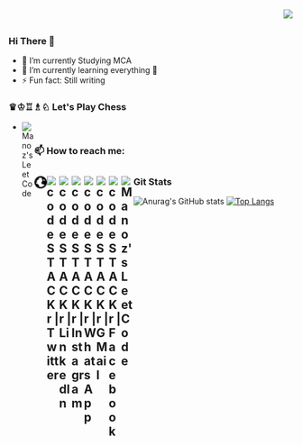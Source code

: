 ### <h1 align = 'right'>![](https://visitor-badge.glitch.me/badge?page_id=manozjinagal)</h1>
### Hi There 👋
- 🌱 I’m currently Studying MCA   
- 🌱 I’m currently learning everything 🤣
- ⚡ Fun fact: Still writing

### ♛♔♖♗♘  Let's Play Chess 

- [<img align="left" alt="Manoz's LeetCode" width="22px" src="https://cdn.jsdelivr.net/npm/simple-icons@v5/icons/lichess.svg" />][lichess]


### 📫 How to reach me:

[<img align="left" alt="codeSTACKr.com" width="22px" src="https://raw.githubusercontent.com/iconic/open-iconic/master/svg/globe.svg" />][website]
[<img align="left" alt="codeSTACKr | Twitter" width="22px" src="https://cdn.jsdelivr.net/npm/simple-icons@v3/icons/twitter.svg" />][twitter]
[<img align="left" alt="codeSTACKr | LinkedIn" width="22px" src="https://cdn.jsdelivr.net/npm/simple-icons@v3/icons/linkedin.svg" />][linkedin]
[<img align="left" alt="codeSTACKr | Instagram" width="22px" src="https://cdn.jsdelivr.net/npm/simple-icons@v3/icons/instagram.svg" />][instagram]
[<img align="left" alt="codeSTACKr | WhatsApp " width="22px" src="https://cdn.jsdelivr.net/npm/simple-icons@v3/icons/whatsapp.svg" />][whatsapp]
[<img align="left" alt="codeSTACKr | GMail " width="22px" src="https://cdn.jsdelivr.net/npm/simple-icons@v3/icons/gmail.svg" />][Mail]
[<img align="left" alt="codeSTACKr | Facebook " width="22px" src="https://cdn.jsdelivr.net/npm/simple-icons@v3/icons/facebook.svg" />][facebook]
[<img align="left" alt="Manoz's LeetCode" width="22px" src="https://cdn.jsdelivr.net/npm/simple-icons@v5/icons/leetcode.svg" />][leetcode]
-


### Git Stats

 ![Anurag's GitHub stats](https://github-readme-stats.vercel.app/api?username=manozjinagal&show_icons=true&theme=radical)
 [![Top Langs](https://github-readme-stats.vercel.app/api/top-langs/?username=manozjinagal&layout=compact)](https://github.com/anuraghazra/github-readme-stats)

<!--
<br />

<h1 align = 'Center'>Watch a 🐍 eating my contribution graph</h1>
<p align="center">
  <img src="https://github.com/manozjinagal/manozjinagal/blob/output/github-contribution-grid-snake.svg" alt="snake"></center>
</p>

<br />
<!--
**manozjinagal/manozjinagal** is a ✨ _special_ ✨ repository because its `README.md` (this file) appears on your GitHub profile.

Here are some ideas to get you started:

- 🔭 I’m currently working on ...
- 🌱 I’m currently learning ...
- 👯 I’m looking to collaborate on ...
- 🤔 I’m looking for help with ...
- 💬 Ask me about ...
- 📫 How to reach me: ...
- 😄 Pronouns: ...
- ⚡ Fun fact: ...
-->

[website]: https://manozjinagal.github.io
[twitter]: https://twitter.com/manozjinagal
[instagram]: https://instagram.com/manozjinagal
[linkedin]: https://linkedin.com/in/manozjinagal
[whatsapp]:http://wa.me/918561908667?text=Hey+there+👋 
[Mail]: https://mail.google.com/mail/?view=cm&fs=1&to=manozjinagal@gmail.com
[facebook]:https://www.facebook.com/manozjinagal
[leetcode]: https://www.leetcode.com/manozjinagal
[lichess]: https://lichess.org/@/manozJinagal
